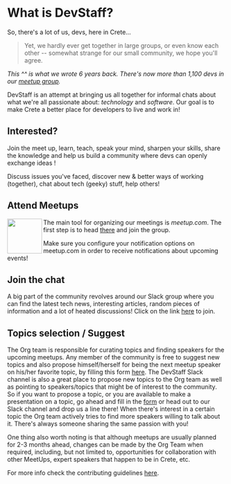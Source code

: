 # What is DevStaff?

So, there's a lot of us, devs, here in Crete... 

> Yet, we hardly ever get together in large groups, or even know each other -- somewhat strange for our small community, we hope you'll agree. 


_This ^^ is what we wrote 6 years back. There's now more than 1,100 devs in our [meetup group](https://www.meetup.com/devstaff/)._


DevStaff is an attempt at bringing us all together for informal chats about what we're all passionate about: _technology_ and _software_. Our goal is to make Crete a better place for developers to live and work in!

## Interested?

Join the meet up, learn, teach, speak your mind, sharpen your skills, share the knowledge and help us build a community where devs can openly exchange ideas ! 

Discuss issues you've faced, discover new & better ways of working (together), chat about tech (geeky) stuff, help others!

## Attend Meetups

<a href="https://www.meetup.com/devstaff/"><img src="images/meetup.png" align="left"  height="80" ></a>

The main tool for organizing our meetings is *meetup.com*. The first step is to head [there](https://www.meetup.com/devstaff/) and join the group. 

Make sure you configure your notification options on meetup.com in order to receive notifications about upcoming events!

## Join the chat
A big part of the community revolves around our Slack group where you can find the latest tech news, interesting articles, random pieces of information and a lot of heated discussions! Click on the link [here](https://join.slack.com/t/devstaff/shared_invite/enQtNDYyNTI0NjUyMjczLWUyN2ZkOGJjYWQyMzU2MTE0MjViYTAxYWYxMjVlMzk2ZDk1N2I3ZGI2Y2MxMmMwN2JkNzY5MGUzMGRmN2NlNWM) to join. 

## Topics selection / Suggest

The Org team is responsible for curating topics and finding speakers for the upcoming meetups. Any member of the community is free to suggest new topics and also propose himself/herself for being the next meetup speaker on his/her favorite topic, by filling this form [here](https://docs.google.com/forms/d/e/1FAIpQLSd-xubuaYZIl0kl1B5wqy_nIE-Rq010OfUEfAdMyoSA6S9jAg/viewform). The DevStaff Slack channel is also a great place to propose new topics to the Org team as well as pointing to speakers/topics that might be of interest to the community. So if you want to propose a topic, or you are available to make a presentation on a topic, go ahead and fill in the [form](https://docs.google.com/forms/d/e/1FAIpQLSd-xubuaYZIl0kl1B5wqy_nIE-Rq010OfUEfAdMyoSA6S9jAg/viewform) or head out to our Slack channel and drop us a line there! When there's interest in a certain topic the Org team actively tries to find more speakers willing to talk about it. There's always someone sharing the same passion with you!

One thing also worth noting is that although meetups are usually planned for 2-3 months ahead, changes can be made by the Org Team when required, including, but not limited to, opportunities for collaboration with other MeetUps, expert speakers that happen to be in Crete, etc.

For more info check the contributing guidelines [here](CONTRIBUTING.md).
